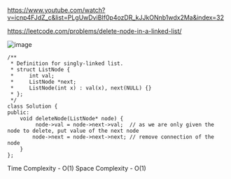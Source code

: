 https://www.youtube.com/watch?v=icnp4FJdZ_c&list=PLgUwDviBIf0p4ozDR_kJJkONnb1wdx2Ma&index=32

https://leetcode.com/problems/delete-node-in-a-linked-list/

![image](https://user-images.githubusercontent.com/53824950/140297583-8bc2b648-e00c-491d-be04-a1b8239d3ed7.png)

```
/**
 * Definition for singly-linked list.
 * struct ListNode {
 *     int val;
 *     ListNode *next;
 *     ListNode(int x) : val(x), next(NULL) {}
 * };
 */
class Solution {
public:
    void deleteNode(ListNode* node) {
         node->val = node->next->val;  // as we are only given the node to delete, put value of the next node
        node->next = node->next->next; // remove connection of the node
    }
};
```
Time Complexity - O(1)
Space Complexity - O(1)
